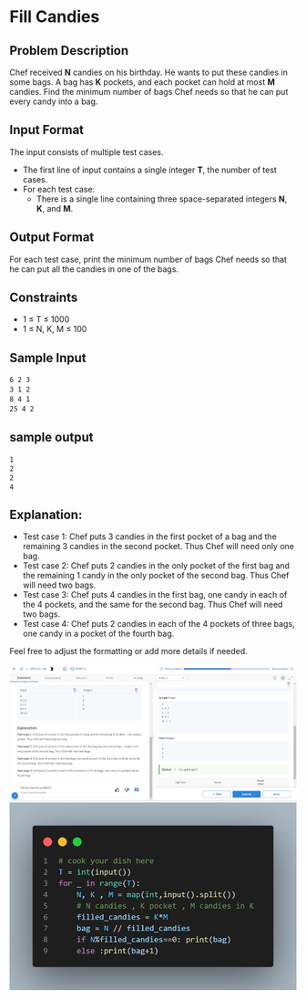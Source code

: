 # Fill Candies

## Problem Description

Chef received **N** candies on his birthday. He wants to put these candies in some bags. A bag has **K** pockets, and each pocket can hold at most **M** candies. Find the minimum number of bags Chef needs so that he can put every candy into a bag.

## Input Format

The input consists of multiple test cases.
- The first line of input contains a single integer **T**, the number of test cases.
- For each test case:
  - There is a single line containing three space-separated integers **N**, **K**, and **M**.

## Output Format

For each test case, print the minimum number of bags Chef needs so that he can put all the candies in one of the bags.

## Constraints
- 1 ≤ T ≤ 1000
- 1 ≤ N, K, M ≤ 100

## Sample Input
```4
6 2 3
3 1 2
8 4 1
25 4 2
```
## sample output
```
1
2
2
4
```

## Explanation:
- Test case 1: Chef puts 3 candies in the first pocket of a bag and the remaining 3 candies in the second pocket. Thus Chef will need only one bag.
- Test case 2: Chef puts 2 candies in the only pocket of the first bag and the remaining 1 candy in the only pocket of the second bag. Thus Chef will need two bags.
- Test case 3: Chef puts 4 candies in the first bag, one candy in each of the 4 pockets, and the same for the second bag. Thus Chef will need two bags.
- Test case 4: Chef puts 2 candies in each of the 4 pockets of three bags, one candy in a pocket of the fourth bag.

Feel free to adjust the formatting or add more details if needed.


![](Untitled.png)
![](code.png)